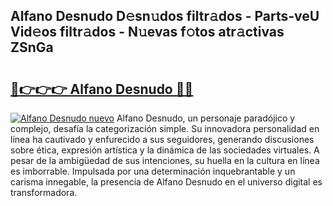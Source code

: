 ## Alfano Desnudo D𝚎sn𝚞dos filtr𝚊dos - Parts-veU Vid𝚎os filtr𝚊dos - N𝚞evas f𝚘tos atr𝚊ctivas ZSnGa

# <h2><a href="http://mb7jz19.tromn.icu/?c=Alfano+Desnudo">🔗👉👉👉 Alfano Desnudo 🔗🔗</a></h2>

[![Alfano Desnudo nuevo](https://i.imgur.com/pEAQMta.gif)](http://mb7jz19.tromn.icu/?c=Alfano+Desnudo)
Alfano Desnudo, un personaje paradójico y complejo, desafía la categorización simple. Su innovadora personalidad en línea ha cautivado y enfurecido a sus seguidores, generando discusiones sobre ética, expresión artística y la dinámica de las sociedades virtuales. A pesar de la ambigüedad de sus intenciones, su huella en la cultura en línea es imborrable. Impulsada por una determinación inquebrantable y un carisma innegable, la presencia de Alfano Desnudo en el universo digital es transformadora.
